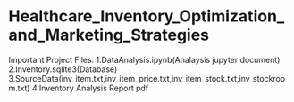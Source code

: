 # Healthcare_Inventory_Optimization_and_Marketing_Strategies
Important Project Files:
1.DataAnalysis.ipynb(Analaysis jupyter document)
2.Inventory.sqlite3(Database)
3.SourceData(inv_item.txt,inv_item_price.txt,inv_item_stock.txt,inv_stockroom.txt)
4.Inventory Analysis Report pdf
